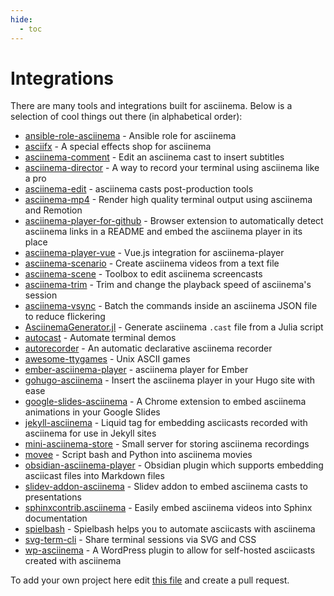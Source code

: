 ```yaml
---
hide:
  - toc
---
```


# Integrations

There are many tools and integrations built for asciinema. Below is a selection
of cool things out there (in alphabetical order):

- [ansible-role-asciinema](https://github.com/darkwizard242/ansible-role-asciinema) - Ansible role for asciinema
- [asciifx](https://github.com/apparebit/asciifx) - A special effects shop for asciinema
- [asciinema-comment](https://github.com/hydrargyrum/asciinema-comment) - Edit an asciinema cast to insert subtitles
- [asciinema-director](https://github.com/stonecharioteer/asciinema-director) - A way to record your terminal using asciinema like a pro
- [asciinema-edit](https://github.com/cirocosta/asciinema-edit) - asciinema casts post-production tools
- [asciinema-mp4](https://github.com/lhr0909/asciinema-mp4) - Render high quality terminal output using asciinema and Remotion
- [asciinema-player-for-github](https://github.com/plibither8/asciinema-player-for-github) - Browser extension to automatically detect asciinema links in a README and embed the asciinema player in its place
- [asciinema-player-vue](https://github.com/xuchangjunjx/asciinema-player-vue) - Vue.js integration for asciinema-player
- [asciinema-scenario](https://github.com/garbas/asciinema-scenario) - Create asciinema videos from a text file
- [asciinema-scene](https://github.com/jdum/asciinema-scene) - Toolbox to edit asciinema screencasts
- [asciinema-trim](https://github.com/suzuki-shunsuke/asciinema-trim) - Trim and change the playback speed of asciinema's session
- [asciinema-vsync](https://github.com/JakeWharton/asciinema-vsync) - Batch the commands inside an asciinema JSON file to reduce flickering
- [AsciinemaGenerator.jl](https://github.com/GiggleLiu/AsciinemaGenerator.jl) - Generate asciinema `.cast` file from a Julia script
- [autocast](https://github.com/k9withabone/autocast) - Automate terminal demos
- [autorecorder](https://github.com/NorfairKing/autorecorder) - An automatic declarative asciinema recorder
- [awesome-ttygames](https://github.com/ligurio/awesome-ttygames) - Unix ASCII games
- [ember-asciinema-player](https://github.com/hashicorp/ember-asciinema-player) - asciinema player for Ember
- [gohugo-asciinema](https://github.com/cljoly/gohugo-asciinema) - Insert the asciinema player in your Hugo site with ease
- [google-slides-asciinema](https://github.com/iblancasa/google-slides-asciinema) - A Chrome extension to embed asciinema animations in your Google Slides
- [jekyll-asciinema](https://github.com/mnuessler/jekyll-asciinema) - Liquid tag for embedding asciicasts recorded with asciinema for use in Jekyll sites
- [mini-asciinema-store](https://github.com/Gerifield/mini-asciinema-store) - Small server for storing asciinema recordings
- [movee](https://github.com/rec/movee) - Script bash and Python into asciinema movies
- [obsidian-asciinema-player](https://github.com/nekomeowww/obsidian-asciinema-player) - Obsidian plugin which supports embedding asciicast files into Markdown files
- [slidev-addon-asciinema](https://github.com/murilo-cunha/slidev-addon-asciinema) - Slidev addon to embed asciinema casts to presentations
- [sphinxcontrib.asciinema](https://github.com/divi255/sphinxcontrib.asciinema) - Easily embed asciinema videos into Sphinx documentation
- [spielbash](https://github.com/Malinskiy/spielbash) - Spielbash helps you to automate asciicasts with asciinema
- [svg-term-cli](https://github.com/marionebl/svg-term-cli) - Share terminal sessions via SVG and CSS
- [wp-asciinema](https://github.com/passionsplay/wp-asciinema) - A WordPress plugin to allow for self-hosted asciicasts created with asciinema

To add your own project here edit [this
file](https://github.com/asciinema/asciinema.github.io/blob/main/docs/integrations.md)
and create a pull request.
